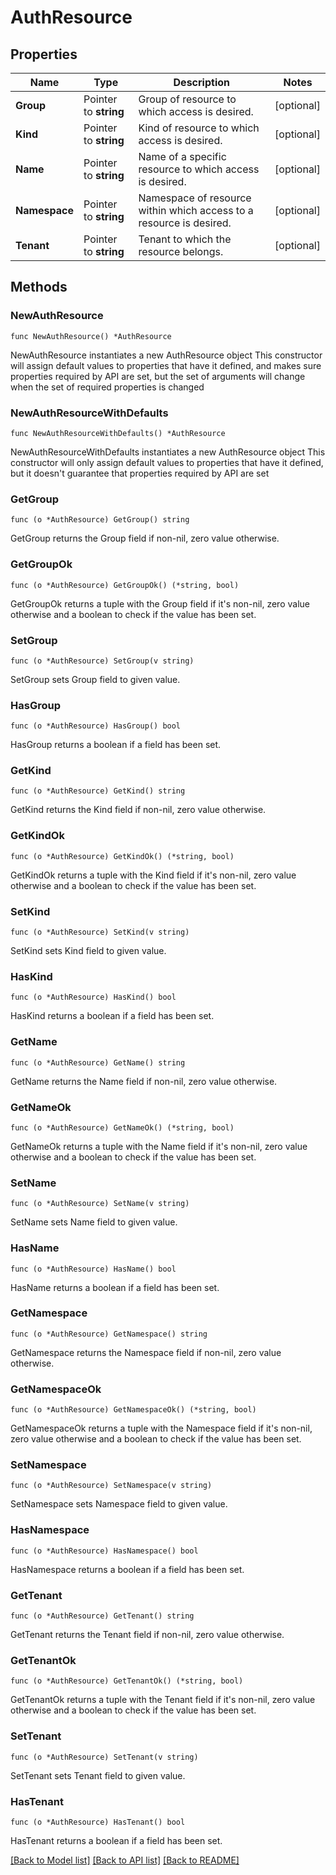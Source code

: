 # AuthResource

## Properties

Name | Type | Description | Notes
------------ | ------------- | ------------- | -------------
**Group** | Pointer to **string** | Group of resource to which access is desired. | [optional] 
**Kind** | Pointer to **string** | Kind of resource to which access is desired. | [optional] 
**Name** | Pointer to **string** | Name of a specific resource to which access is desired. | [optional] 
**Namespace** | Pointer to **string** | Namespace of resource within which access to a resource is desired. | [optional] 
**Tenant** | Pointer to **string** | Tenant to which the resource belongs. | [optional] 

## Methods

### NewAuthResource

`func NewAuthResource() *AuthResource`

NewAuthResource instantiates a new AuthResource object
This constructor will assign default values to properties that have it defined,
and makes sure properties required by API are set, but the set of arguments
will change when the set of required properties is changed

### NewAuthResourceWithDefaults

`func NewAuthResourceWithDefaults() *AuthResource`

NewAuthResourceWithDefaults instantiates a new AuthResource object
This constructor will only assign default values to properties that have it defined,
but it doesn't guarantee that properties required by API are set

### GetGroup

`func (o *AuthResource) GetGroup() string`

GetGroup returns the Group field if non-nil, zero value otherwise.

### GetGroupOk

`func (o *AuthResource) GetGroupOk() (*string, bool)`

GetGroupOk returns a tuple with the Group field if it's non-nil, zero value otherwise
and a boolean to check if the value has been set.

### SetGroup

`func (o *AuthResource) SetGroup(v string)`

SetGroup sets Group field to given value.

### HasGroup

`func (o *AuthResource) HasGroup() bool`

HasGroup returns a boolean if a field has been set.

### GetKind

`func (o *AuthResource) GetKind() string`

GetKind returns the Kind field if non-nil, zero value otherwise.

### GetKindOk

`func (o *AuthResource) GetKindOk() (*string, bool)`

GetKindOk returns a tuple with the Kind field if it's non-nil, zero value otherwise
and a boolean to check if the value has been set.

### SetKind

`func (o *AuthResource) SetKind(v string)`

SetKind sets Kind field to given value.

### HasKind

`func (o *AuthResource) HasKind() bool`

HasKind returns a boolean if a field has been set.

### GetName

`func (o *AuthResource) GetName() string`

GetName returns the Name field if non-nil, zero value otherwise.

### GetNameOk

`func (o *AuthResource) GetNameOk() (*string, bool)`

GetNameOk returns a tuple with the Name field if it's non-nil, zero value otherwise
and a boolean to check if the value has been set.

### SetName

`func (o *AuthResource) SetName(v string)`

SetName sets Name field to given value.

### HasName

`func (o *AuthResource) HasName() bool`

HasName returns a boolean if a field has been set.

### GetNamespace

`func (o *AuthResource) GetNamespace() string`

GetNamespace returns the Namespace field if non-nil, zero value otherwise.

### GetNamespaceOk

`func (o *AuthResource) GetNamespaceOk() (*string, bool)`

GetNamespaceOk returns a tuple with the Namespace field if it's non-nil, zero value otherwise
and a boolean to check if the value has been set.

### SetNamespace

`func (o *AuthResource) SetNamespace(v string)`

SetNamespace sets Namespace field to given value.

### HasNamespace

`func (o *AuthResource) HasNamespace() bool`

HasNamespace returns a boolean if a field has been set.

### GetTenant

`func (o *AuthResource) GetTenant() string`

GetTenant returns the Tenant field if non-nil, zero value otherwise.

### GetTenantOk

`func (o *AuthResource) GetTenantOk() (*string, bool)`

GetTenantOk returns a tuple with the Tenant field if it's non-nil, zero value otherwise
and a boolean to check if the value has been set.

### SetTenant

`func (o *AuthResource) SetTenant(v string)`

SetTenant sets Tenant field to given value.

### HasTenant

`func (o *AuthResource) HasTenant() bool`

HasTenant returns a boolean if a field has been set.


[[Back to Model list]](../README.md#documentation-for-models) [[Back to API list]](../README.md#documentation-for-api-endpoints) [[Back to README]](../README.md)


